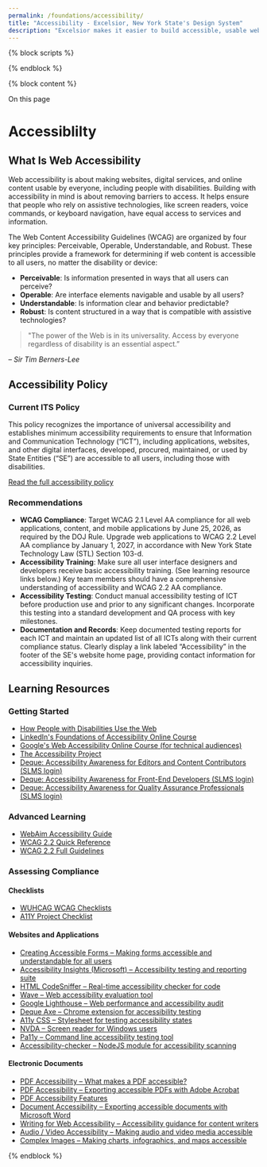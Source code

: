 ```yaml
---
permalink: /foundations/accessibility/
title: "Accessibility - Excelsior, New York State's Design System"
description: "Excelsior makes it easier to build accessible, usable websites for New York State."
---
```


{% block scripts %}
<script>
document.addEventListener("DOMContentLoaded", function() {
  const navContainer = document.createElement('nav');
    navContainer.classList.add('navigator__nav'); // Assign a class to the nav element

  const navList = document.createElement('ul');
  navList.classList.add('navigator__list');
  navContainer.appendChild(navList);

  document.querySelectorAll('h2').forEach((heading) => {
    const navItem = document.createElement('li');
    const navLink = document.createElement('a');
    const headingId = heading.textContent.toLowerCase().replace(/\s+/g, '-');
    
    // const section = document.createElement('section');
    // section.id = `${headingId}`;
    // heading.parentNode.insertBefore(section, heading);
    // section.appendChild(heading);

    heading.id = headingId;
    navLink.href = `#${headingId}`;
    navLink.textContent = heading.textContent;
    navLink.classList.add('navigator__link');
    navItem.classList.add('navigator__item', `navigator__item--${headingId}`);
   
    navItem.appendChild(navLink);
    navList.appendChild(navItem);
  });

  const onPageNav = document.getElementById('on-page-nav');
  if (onPageNav) {
    onPageNav.appendChild(navContainer);
  }});
</script>
{% endblock %}


{% block content %}
<div class="nys-grid-row nys-grid-gap-lg">
  <div class="nys-desktop:nys-grid-col-3">
    <div class="navigator">
      <div class="navigator__inner">
        <div id="navigator-title" class="navigator__title">On this page</div>
        <div id="on-page-nav"></div>
      </div>
    </div>
  </div>
  <div class="nys-desktop:nys-grid-col-9">


<h1>Accessiblilty</h1>

<section id="what-is-web-accessibility">

  <h2>What Is Web Accessibility</h2>

<p>Web accessibility is about making websites, digital services, and online content usable by
everyone, including people with disabilities. Building with accessibility in mind is about removing
barriers to access. It helps ensure that people who rely on assistive technologies, like screen
readers, voice commands, or keyboard navigation, have equal access to services and
information.</p>

<p>The Web Content Accessibility Guidelines (WCAG) are organized by four key principles:
Perceivable, Operable, Understandable, and Robust. These principles provide a framework for
determining if web content is accessible to all users, no matter the disability or device:</p>

<ul>
  <li><strong>Perceivable</strong>: Is information presented in ways that all users can perceive?</li>
  <li><strong>Operable</strong>: Are interface elements navigable and usable by all users?</li>
  <li><strong>Understandable</strong>: Is information clear and behavior predictable?</li>
  <li><strong>Robust</strong>: Is content structured in a way that is compatible with assistive technologies?</li>
</ul>
<blockquote>
  "The power of the Web is in its universality. Access by everyone regardless of disability is an essential aspect.”
</blockquote>
<cite>– Sir Tim Berners-Lee</cite>
</section>
<section id="accessibility-policy">
<h2>Accessibility Policy</h2>
<h3>Current ITS Policy</h3>
<p>This policy recognizes the importance of universal accessibility and establishes minimum accessibility requirements to ensure that Information and Communication Technology (“ICT”), including applications, websites, and other digital interfaces, developed, procured, maintained, or used by State Entities (“SE”) are accessible to all users, including those with disabilities.</p>
<p><a href="https://its.ny.gov/document/accessibility-web-based-information-and-applications-compliance-reporting">Read the full accessibility policy</a></p>

<h3>Recommendations</h3>
<ul>
  <li><strong>WCAG Compliance</strong>: Target WCAG 2.1 Level AA compliance for all web applications, content, and mobile applications by June 25, 2026, as required by the DOJ Rule. Upgrade web applications to WCAG 2.2 Level AA compliance by January 1, 2027, in accordance with New York State Technology Law (STL) Section 103-d.</li>
  <li><strong>Accessibility Training</strong>: Make sure all user interface designers and developers receive basic accessibility training. (See learning resource links below.) Key team members should have a comprehensive understanding of accessibility and WCAG 2.2 AA compliance.</li>
  <li><strong>Accessibility Testing</strong>: Conduct manual accessibility testing of ICT before production use and prior to any significant changes. Incorporate this testing into a standard development and QA process with key milestones.</li>
  <li><strong>Documentation and Records</strong>: Keep documented testing reports for each ICT and maintain an updated list of all ICTs along with their current compliance status. Clearly display a link labeled “Accessibility” in the footer of the SE's website home page, providing contact information for accessibility inquiries. </li>
</ul>
</section>
<section id="learning-resources">
<h2>Learning Resources</h2>
<h3>Getting Started</h3>
<ul>
  <li><a href="https://www.w3.org/WAI/people-use-web/">How People with Disabilities Use the Web </a></li>
<li><a href="https://www.linkedin.com/learning/ux-foundations-accessibility">LinkedIn's Foundations of Accessibility Online Course </a></li>
<li><a href="https://web.dev/learn/accessibility">Google's Web Accessibility Online Course (for technical audiences) </a></li>
<li><a href="https://www.a11yproject.com/">The Accessibility Project </a></li>
<li><a href="https://on.ny.gov/4d3yuKB">Deque: Accessibility Awareness for Editors and Content Contributors (SLMS login) </a></li>
<li><a href="https://on.ny.gov/4eksOwH">Deque: Accessibility Awareness for Front-End Developers (SLMS login) </a></li>
<li><a href="https://on.ny.gov/4elshdX">Deque: Accessibility Awareness for Quality Assurance Professionals (SLMS login) </a></li>
</ul>
<h3>Advanced Learning</h3>
<ul>
<li><a href="https://webaim.org/articles/">WebAim Accessibility Guide </a></li>
<li><a href="https://www.w3.org/WAI/WCAG22/quickref/">WCAG 2.2 Quick Reference </a></li>
<li><a href="https://www.w3.org/TR/WCAG22/">WCAG 2.2 Full Guidelines </a></li>
</ul>
<h3>Assessing Compliance</h3>
<h4>Checklists</h4>
<ul>
  <li><a href="https://www.wuhcag.com/wcag-checklist/">WUHCAG WCAG Checklists </a></li>
  <li><a href="https://a11yproject.com/checklist">A11Y Project Checklist </a></li>
</ul>
<h4>Websites and Applications</h4>
<ul>
  <li><a href="https://webaim.org/techniques/forms/">Creating Accessible Forms – Making forms accessible and understandable for all users </a></li>
  <li><a href="https://accessibilityinsights.io/">Accessibility Insights (Microsoft) – Accessibility testing and reporting suite </a></li>
  <li><a href="https://squizlabs.github.io/HTML_CodeSniffer/ ">HTML CodeSniffer – Real-time accessibility checker for code </a></li>
  <li><a href="https://wave.webaim.org/extension/">Wave – Web accessibility evaluation tool </a></li>
  <li><a href="https://developers.google.com/web/tools/lighthouse">Google Lighthouse – Web performance and accessibility audit </a></li>
  <li><a href="https://www.deque.com/axe/">Deque Axe – Chrome extension for accessibility testing </a></li>
  <li><a href="https://ffoodd.github.io/a11y.css/">A11y CSS – Stylesheet for testing accessibility states </a></li>
  <li><a href="https://webaim.org/articles/nvda/">NVDA – Screen reader for Windows users </a></li>
  <li><a href="https://pa11y.org/">Pa11y – Command line accessibility testing tool </a></li>
  <li><a href="https://www.npmjs.com/package/accessibility-checker">Accessibility-checker – NodeJS module for accessibility scanning </a></li>
</ul>
<h4>Electronic Documents</h4>
<ul>
  <li><a href="https://webaim.org/techniques/acrobat/">PDF Accessibility – What makes a PDF accessible? </a></li>
  <li><a href="https://helpx.adobe.com/acrobat/using/create-verify-pdf-accessibility.html">PDF Accessibility – Exporting accessible PDFs with Adobe Acrobat </a></li>
  <li><a href="https://helpx.adobe.com/acrobat/using/accessibility-features-pdfs.html">PDF Accessibility Features </a></li>
  <li><a href="https://support.microsoft.com/en-us/office/make-your-word-documents-accessible-to-peoplewith-disabilities-d9bf3683-87ac-47ea-b91a-78dcacb3c66d">Document Accessibility – Exporting accessible documents with Microsoft Word </a></li>
  <li><a href="https://www.w3.org/WAI/tips/writing/">Writing for Web Accessibility – Accessibility guidance for content writers </a></li>
  <li><a href="https://www.w3.org/WAI/media/av/">Audio / Video Accessibility – Making audio and video media accessible </a></li>
  <li><a href="https://www.w3.org/WAI/tutorials/images/complex/">Complex Images – Making charts, infographics, and maps accessible </a></li>
</ul>
</section>

</div>
{% endblock %}

